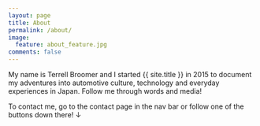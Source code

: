 ```yaml
---
layout: page
title: About
permalink: /about/
image:
  feature: about_feature.jpg 
comments: false
---
```


My name is Terrell Broomer and I started {{ site.title }} in 2015 to document my adventures into automotive culture, technology and everyday experiences in Japan. Follow me through words and media!

To contact me, go to the contact page in the nav bar or follow one of the buttons down there! &darr;
